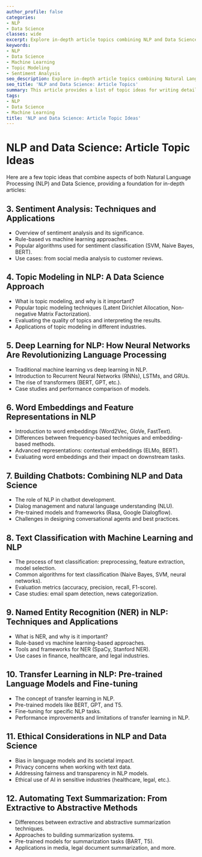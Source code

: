 ```yaml
---
author_profile: false
categories:
- NLP
- Data Science
classes: wide
excerpt: Explore in-depth article topics combining NLP and Data Science, from text preprocessing to deep learning models, sentiment analysis, and chatbots.
keywords:
- NLP
- Data Science
- Machine Learning
- Topic Modeling
- Sentiment Analysis
seo_description: Explore in-depth article topics combining Natural Language Processing and Data Science, covering a range of tasks, models, and techniques.
seo_title: 'NLP and Data Science: Article Topics'
summary: This article provides a list of topic ideas for writing detailed articles about NLP and Data Science, suitable for technical and practical discussions.
tags:
- NLP
- Data Science
- Machine Learning
title: 'NLP and Data Science: Article Topic Ideas'
---
```


# NLP and Data Science: Article Topic Ideas

Here are a few topic ideas that combine aspects of both Natural Language Processing (NLP) and Data Science, providing a foundation for in-depth articles:




## 3. Sentiment Analysis: Techniques and Applications
- Overview of sentiment analysis and its significance.
- Rule-based vs machine learning approaches.
- Popular algorithms used for sentiment classification (SVM, Naive Bayes, BERT).
- Use cases: from social media analysis to customer reviews.

## 4. Topic Modeling in NLP: A Data Science Approach
- What is topic modeling, and why is it important?
- Popular topic modeling techniques (Latent Dirichlet Allocation, Non-negative Matrix Factorization).
- Evaluating the quality of topics and interpreting the results.
- Applications of topic modeling in different industries.

## 5. Deep Learning for NLP: How Neural Networks Are Revolutionizing Language Processing
- Traditional machine learning vs deep learning in NLP.
- Introduction to Recurrent Neural Networks (RNNs), LSTMs, and GRUs.
- The rise of transformers (BERT, GPT, etc.).
- Case studies and performance comparison of models.

## 6. Word Embeddings and Feature Representations in NLP
- Introduction to word embeddings (Word2Vec, GloVe, FastText).
- Differences between frequency-based techniques and embedding-based methods.
- Advanced representations: contextual embeddings (ELMo, BERT).
- Evaluating word embeddings and their impact on downstream tasks.

## 7. Building Chatbots: Combining NLP and Data Science
- The role of NLP in chatbot development.
- Dialog management and natural language understanding (NLU).
- Pre-trained models and frameworks (Rasa, Google Dialogflow).
- Challenges in designing conversational agents and best practices.

## 8. Text Classification with Machine Learning and NLP
- The process of text classification: preprocessing, feature extraction, model selection.
- Common algorithms for text classification (Naive Bayes, SVM, neural networks).
- Evaluation metrics (accuracy, precision, recall, F1-score).
- Case studies: email spam detection, news categorization.

## 9. Named Entity Recognition (NER) in NLP: Techniques and Applications
- What is NER, and why is it important?
- Rule-based vs machine learning-based approaches.
- Tools and frameworks for NER (SpaCy, Stanford NER).
- Use cases in finance, healthcare, and legal industries.

## 10. Transfer Learning in NLP: Pre-trained Language Models and Fine-tuning
- The concept of transfer learning in NLP.
- Pre-trained models like BERT, GPT, and T5.
- Fine-tuning for specific NLP tasks.
- Performance improvements and limitations of transfer learning in NLP.

## 11. Ethical Considerations in NLP and Data Science
- Bias in language models and its societal impact.
- Privacy concerns when working with text data.
- Addressing fairness and transparency in NLP models.
- Ethical use of AI in sensitive industries (healthcare, legal, etc.).

## 12. Automating Text Summarization: From Extractive to Abstractive Methods
- Differences between extractive and abstractive summarization techniques.
- Approaches to building summarization systems.
- Pre-trained models for summarization tasks (BART, T5).
- Applications in media, legal document summarization, and more.
